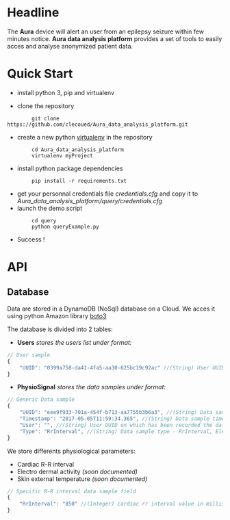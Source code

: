 # Headline #
The **Aura** device will alert an user from an epilepsy seizure within few minutes notice.
**Aura data analysis platform** provides a set of tools to easily acces and analyse anonymized patient data.

# Quick Start #

 - install python 3, pip and virtualenv

 - clone the repository

```
        git clone https://github.com/clecoued/Aura_data_analysis_platform.git
```
 - create a new python [virtualenv](http://python-guide-pt-br.readthedocs.io/en/latest/dev/virtualenvs/) in the repository
```
        cd Aura_data_analysis_platform
        virtualenv myProject
```
 - install python package dependencies
```
        pip install -r requirements.txt
```
 - get your personnal credentials file *credentials.cfg* and copy it to *Aura_data_analysis_platform/query/credentials.cfg*
 - launch the demo script
```
        cd query
        python queryExample.py
```
 - Success !

# API #
## Database

Data are stored in a DynamoDB (NoSql) database on a Cloud. 
We acces it using python Amazon library [boto3](http://boto3.readthedocs.io/en/latest/reference/services/dynamodb.html) 

The database is divided into 2 tables:

- **Users** *stores the users list under format:*
```javascript
// User sample
{
    "UUID": "0399a758-da41-4fa5-aa30-625bc19c92ac" //(String) User UUID 
}
```
- **PhysioSignal** *stores the data samples under format:*
```javascript
// Generic Data sample
{
    "UUID": "eee9f933-701a-454f-b713-aa7755b3b6a3", //(String) Data sample UUID
    "Timestamp": "2017-05-05T11:59:34.365", //(String) Data sample timestamp stored following iso8601 format
    "User": "", //(String) User UUID on which has been recorded the data sample
    "Type": "RrInterval", //(String) Data sample type - RrInterval, ElectroDermalActivity, Temperature ...
}
```

We store differents physiological parameters:

- Cardiac R-R interval
- Electro dermal activity *(soon documented)*
- Skin external temperature *(soon documented)*


```javascript
// Specific R-R interval data sample field
{
    "RrInterval": "850" //(Integer) cardiac rr interval value in milliseconds 
}
```


